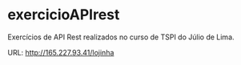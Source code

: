 # exercicioAPIrest
Exercícios de API Rest realizados no curso de TSPI do Júlio de Lima.

URL: http://165.227.93.41/lojinha
